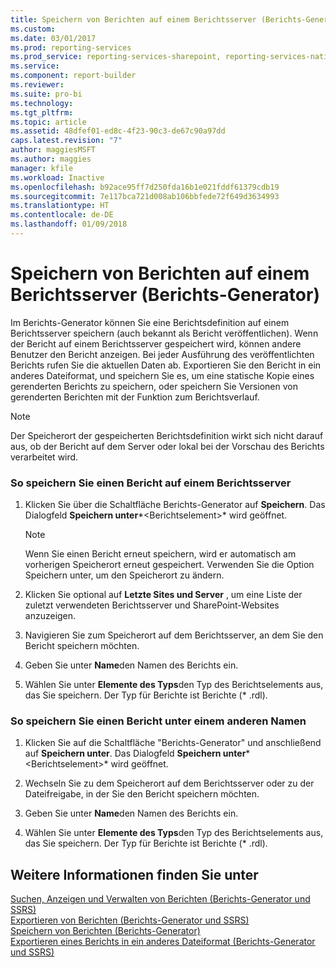 ```yaml
---
title: Speichern von Berichten auf einem Berichtsserver (Berichts-Generator) | Microsoft-Dokumentation
ms.custom: 
ms.date: 03/01/2017
ms.prod: reporting-services
ms.prod_service: reporting-services-sharepoint, reporting-services-native
ms.service: 
ms.component: report-builder
ms.reviewer: 
ms.suite: pro-bi
ms.technology: 
ms.tgt_pltfrm: 
ms.topic: article
ms.assetid: 48dfef01-ed8c-4f23-90c3-de67c90a97dd
caps.latest.revision: "7"
author: maggiesMSFT
ms.author: maggies
manager: kfile
ms.workload: Inactive
ms.openlocfilehash: b92ace95ff7d250fda16b1e021fddf61379cdb19
ms.sourcegitcommit: 7e117bca721d008ab106bbfede72f649d3634993
ms.translationtype: HT
ms.contentlocale: de-DE
ms.lasthandoff: 01/09/2018
---
```

# <a name="save-reports-to-a-report-server-report-builder"></a>Speichern von Berichten auf einem Berichtsserver (Berichts-Generator)
  Im Berichts-Generator können Sie eine Berichtsdefinition auf einem Berichtsserver speichern (auch bekannt als Bericht veröffentlichen). Wenn der Bericht auf einem Berichtsserver gespeichert wird, können andere Benutzer den Bericht anzeigen. Bei jeder Ausführung des veröffentlichten Berichts rufen Sie die aktuellen Daten ab. Exportieren Sie den Bericht in ein anderes Dateiformat, und speichern Sie es, um eine statische Kopie eines gerenderten Berichts zu speichern, oder speichern Sie Versionen von gerenderten Berichten mit der Funktion zum Berichtsverlauf.  
  
> [!NOTE]  
>  Der Speicherort der gespeicherten Berichtsdefinition wirkt sich nicht darauf aus, ob der Bericht auf dem Server oder lokal bei der Vorschau des Berichts verarbeitet wird.  
  
### <a name="to-save-a-report-to-a-report-server"></a>So speichern Sie einen Bericht auf einem Berichtsserver  
  
1.  Klicken Sie über die Schaltfläche Berichts-Generator auf **Speichern**. Das Dialogfeld **Speichern unter***\<Berichtselement>* wird geöffnet.  
  
    > [!NOTE]  
    >  Wenn Sie einen Bericht erneut speichern, wird er automatisch am vorherigen Speicherort erneut gespeichert. Verwenden Sie die Option Speichern unter, um den Speicherort zu ändern.  
  
2.  Klicken Sie optional auf **Letzte Sites und Server** , um eine Liste der zuletzt verwendeten Berichtsserver und SharePoint-Websites anzuzeigen.  
  
3.  Navigieren Sie zum Speicherort auf dem Berichtsserver, an dem Sie den Bericht speichern möchten.  
  
4.  Geben Sie unter **Name**den Namen des Berichts ein.  
  
5.  Wählen Sie unter **Elemente des Typs**den Typ des Berichtselements aus, das Sie speichern. Der Typ für Berichte ist Berichte (* .rdl).  
  
### <a name="to-save-a-report-as-a-different-name"></a>So speichern Sie einen Bericht unter einem anderen Namen  
  
1.  Klicken Sie auf die Schaltfläche "Berichts-Generator" und anschließend auf **Speichern unter**. Das Dialogfeld **Speichern unter***\<Berichtselement>* wird geöffnet.  
  
2.  Wechseln Sie zu dem Speicherort auf dem Berichtsserver oder zu der Dateifreigabe, in der Sie den Bericht speichern möchten.  
  
3.  Geben Sie unter **Name**den Namen des Berichts ein.  
  
4.  Wählen Sie unter **Elemente des Typs**den Typ des Berichtselements aus, das Sie speichern. Der Typ für Berichte ist Berichte (* .rdl).  
  
## <a name="see-also"></a>Weitere Informationen finden Sie unter  
 [Suchen, Anzeigen und Verwalten von Berichten (Berichts-Generator und SSRS)](../../reporting-services/report-builder/finding-viewing-and-managing-reports-report-builder-and-ssrs.md)   
 [Exportieren von Berichten &#40;Berichts-Generator und SSRS&#41;](../../reporting-services/report-builder/export-reports-report-builder-and-ssrs.md)   
 [Speichern von Berichten &#40;Berichts-Generator&#41;](../../reporting-services/report-builder/saving-reports-report-builder.md)   
 [Exportieren eines Berichts in ein anderes Dateiformat (Berichts-Generator und SSRS)](http://msdn.microsoft.com/library/b577568b-ecbd-44c3-be88-31dab6fc38a2)  
  
  
